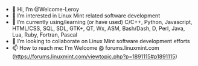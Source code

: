 - 👋 Hi, I’m @Welcome-Leroy
- 👀 I’m interested in Linux Mint related software development
- 🌱 I’m currently using/learning (or have used) C/C++, Python, Javascript, HTML/CSS, SQL, SDL, GTK+, QT, Wx, ASM, Bash/Dash, D, Perl, Java, Lua, Ruby, Fortran, Pascal
- 💞️ I’m looking to collaborate on Linux Mint software development efforts
- 📫 How to reach me: I'm Welcome @ forums.linuxmint.com (https://forums.linuxmint.com/viewtopic.php?p=1891115#p1891115)

<!---
Welcome-Leroy/Welcome-Leroy is a ✨ special ✨ repository because its `README.md` (this file) appears on your GitHub profile.
You can click the Preview link to take a look at your changes.
--->
